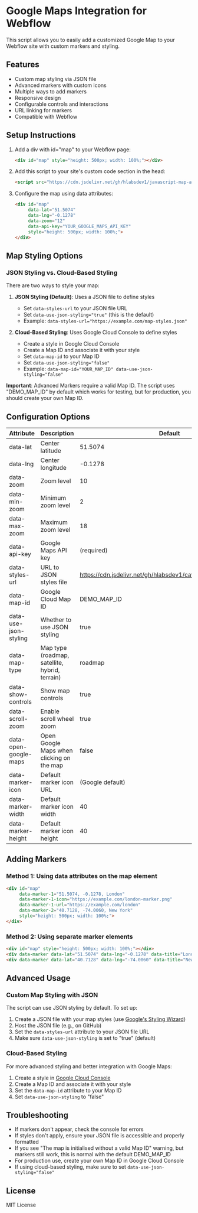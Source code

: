 # Google Maps Integration for Webflow

This script allows you to easily add a customized Google Map to your Webflow site with custom markers and styling.

## Features

- Custom map styling via JSON file
- Advanced markers with custom icons
- Multiple ways to add markers
- Responsive design
- Configurable controls and interactions
- URL linking for markers
- Compatible with Webflow

## Setup Instructions

1. Add a div with id="map" to your Webflow page:
   ```html
   <div id="map" style="height: 500px; width: 100%;"></div>
   ```

2. Add this script to your site's custom code section in the head:
   ```html
   <script src="https://cdn.jsdelivr.net/gh/hlabsdev1/javascript-map-api@main/map-embed.js"></script>
   ```

3. Configure the map using data attributes:
   ```html
   <div id="map" 
        data-lat="51.5074" 
        data-lng="-0.1278" 
        data-zoom="12"
        data-api-key="YOUR_GOOGLE_MAPS_API_KEY"
        style="height: 500px; width: 100%;">
   </div>
   ```

## Map Styling Options

### JSON Styling vs. Cloud-Based Styling

There are two ways to style your map:

1. **JSON Styling (Default)**: Uses a JSON file to define styles
   - Set `data-styles-url` to your JSON file URL
   - Set `data-use-json-styling="true"` (this is the default)
   - Example: `data-styles-url="https://example.com/map-styles.json"`

2. **Cloud-Based Styling**: Uses Google Cloud Console to define styles
   - Create a style in Google Cloud Console
   - Create a Map ID and associate it with your style
   - Set `data-map-id` to your Map ID
   - Set `data-use-json-styling="false"`
   - Example: `data-map-id="YOUR_MAP_ID" data-use-json-styling="false"`

**Important**: Advanced Markers require a valid Map ID. The script uses "DEMO_MAP_ID" by default which works for testing, but for production, you should create your own Map ID.

## Configuration Options

| Attribute | Description | Default |
|-----------|-------------|---------|
| data-lat | Center latitude | 51.5074 |
| data-lng | Center longitude | -0.1278 |
| data-zoom | Zoom level | 10 |
| data-min-zoom | Minimum zoom level | 2 |
| data-max-zoom | Maximum zoom level | 18 |
| data-api-key | Google Maps API key | (required) |
| data-styles-url | URL to JSON styles file | https://cdn.jsdelivr.net/gh/hlabsdev1/cavandish@main/map.json |
| data-map-id | Google Cloud Map ID | DEMO_MAP_ID |
| data-use-json-styling | Whether to use JSON styling | true |
| data-map-type | Map type (roadmap, satellite, hybrid, terrain) | roadmap |
| data-show-controls | Show map controls | true |
| data-scroll-zoom | Enable scroll wheel zoom | true |
| data-open-google-maps | Open Google Maps when clicking on the map | false |
| data-marker-icon | Default marker icon URL | (Google default) |
| data-marker-width | Default marker icon width | 40 |
| data-marker-height | Default marker icon height | 40 |

## Adding Markers

### Method 1: Using data attributes on the map element

```html
<div id="map" 
     data-marker-1="51.5074, -0.1278, London"
     data-marker-1-icon="https://example.com/london-marker.png"
     data-marker-1-url="https://example.com/london"
     data-marker-2="40.7128, -74.0060, New York"
     style="height: 500px; width: 100%;">
</div>
```

### Method 2: Using separate marker elements

```html
<div id="map" style="height: 500px; width: 100%;"></div>
<div data-marker data-lat="51.5074" data-lng="-0.1278" data-title="London" data-icon="https://example.com/london-marker.png"></div>
<div data-marker data-lat="40.7128" data-lng="-74.0060" data-title="New York"></div>
```

## Advanced Usage

### Custom Map Styling with JSON

The script can use JSON styling by default. To set up:

1. Create a JSON file with your map styles (use [Google's Styling Wizard](https://mapstyle.withgoogle.com/))
2. Host the JSON file (e.g., on GitHub)
3. Set the `data-styles-url` attribute to your JSON file URL
4. Make sure `data-use-json-styling` is set to "true" (default)

### Cloud-Based Styling

For more advanced styling and better integration with Google Maps:

1. Create a style in [Google Cloud Console](https://console.cloud.google.com/google/maps-apis/studio)
2. Create a Map ID and associate it with your style
3. Set the `data-map-id` attribute to your Map ID
4. Set `data-use-json-styling` to "false"

## Troubleshooting

- If markers don't appear, check the console for errors
- If styles don't apply, ensure your JSON file is accessible and properly formatted
- If you see "The map is initialised without a valid Map ID" warning, but markers still work, this is normal with the default DEMO_MAP_ID
- For production use, create your own Map ID in Google Cloud Console
- If using cloud-based styling, make sure to set `data-use-json-styling="false"`

## License

MIT License
